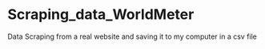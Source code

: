 # Scraping_data_WorldMeter
Data Scraping from a real website and saving it to my computer in a csv file
